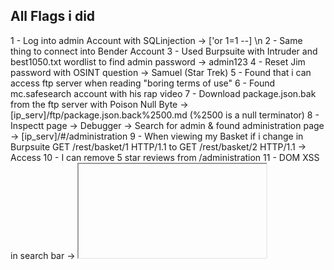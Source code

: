 ## All Flags i did

1 - Log into admin Account with SQLinjection  -> ['or 1=1 --] \n
2 - Same thing to connect into Bender Account
3 - Used Burpsuite with Intruder and best1050.txt wordlist to find admin password -> admin123
4 - Reset Jim password with OSINT question -> Samuel (Star Trek)
5 - Found that i can access ftp server when reading "boring terms of use"
6 - Found mc.safesearch account with his rap video
7 - Download package.json.bak from the ftp server with Poison Null Byte -> [ip_serv]/ftp/package.json.back%2500.md (%2500 is a null terminator) 
8 - Inspectt page -> Debugger -> Search for admin & found administration page -> [ip_serv]/#/administration
9 - When viewing my Basket if i change in Burpsuite GET /rest/basket/1 HTTP/1.1 to GET /rest/basket/2 HTTP/1.1 -> Access
10 - I can remove 5 star reviews from /administration
11 - DOM XSS in search bar -> <iframe src="javascript:alert(`xss`)"> 
12 - Persistent XSS if when loggout of admin account intercet the request and add <iframe src="javascript:alert(`xss`)"> in a new header called True-Client-Ip
13 - Reflected XSS when you track an order if you change the id field to <iframe src="javascript:alert(`xss`)">  it will works

 /#/score-board/  -> to see whats left
---
24 novembre 2024 

